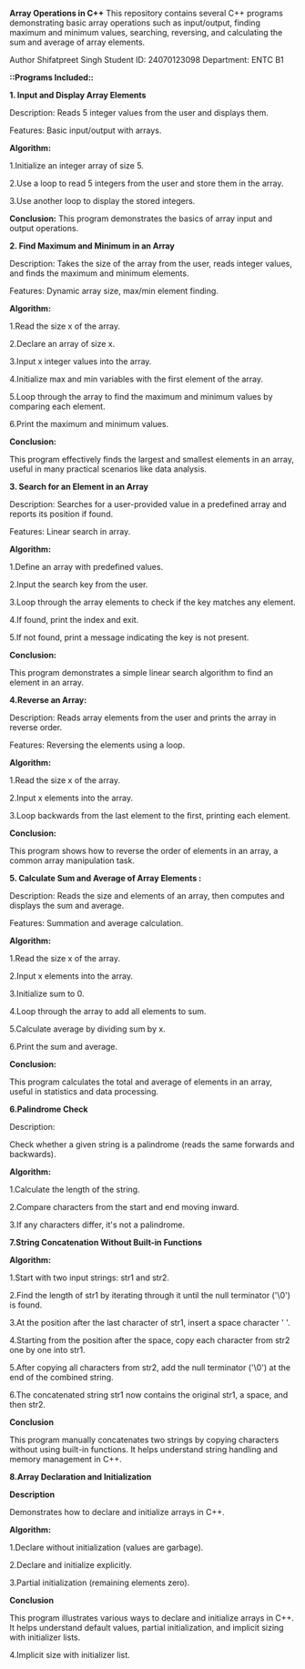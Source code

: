 __Array Operations in C++__
This repository contains several C++ programs demonstrating basic array operations such as input/output, finding maximum and minimum values, searching, reversing, and calculating the sum and average of array elements.

Author
Shifatpreet Singh
Student ID: 24070123098
Department: ENTC B1

__::Programs Included::__

__1. Input and Display Array Elements__

Description: Reads 5 integer values from the user and displays them.

Features: Basic input/output with arrays.

__Algorithm:__

1.Initialize an integer array of size 5.

2.Use a loop to read 5 integers from the user and store them in the array.

3.Use another loop to display the stored integers.

__Conclusion:__
This program demonstrates the basics of array input and output operations.

__2. Find Maximum and Minimum in an Array__


Description: Takes the size of the array from the user, reads integer values, and finds the maximum and minimum elements.

Features: Dynamic array size, max/min element finding.

__Algorithm:__

1.Read the size x of the array.

2.Declare an array of size x.

3.Input x integer values into the array.

4.Initialize max and min variables with the first element of the array.

5.Loop through the array to find the maximum and minimum values by comparing each element.

6.Print the maximum and minimum values.

__Conclusion:__

This program effectively finds the largest and smallest elements in an array, useful in many practical scenarios like data analysis.

__3. Search for an Element in an Array__

Description: Searches for a user-provided value in a predefined array and reports its position if found.

Features: Linear search in array.

__Algorithm:__

1.Define an array with predefined values.

2.Input the search key from the user.

3.Loop through the array elements to check if the key matches any element.

4.If found, print the index and exit.

5.If not found, print a message indicating the key is not present.

__Conclusion:__

This program demonstrates a simple linear search algorithm to find an element in an array.

__4.Reverse an Array:__

Description: Reads array elements from the user and prints the array in reverse order.

Features: Reversing the elements using a loop.

__Algorithm:__

1.Read the size x of the array.

2.Input x elements into the array.

3.Loop backwards from the last element to the first, printing each element.

__Conclusion:__

This program shows how to reverse the order of elements in an array, a common array manipulation task.

__5. Calculate Sum and Average of Array Elements :__

Description: Reads the size and elements of an array, then computes and displays the sum and average.

Features: Summation and average calculation.

__Algorithm:__

1.Read the size x of the array.

2.Input x elements into the array.

3.Initialize sum to 0.

4.Loop through the array to add all elements to sum.

5.Calculate average by dividing sum by x.

6.Print the sum and average.

__Conclusion:__

This program calculates the total and average of elements in an array, useful in statistics and data processing.


__6.Palindrome Check__

Description:

Check whether a given string is a palindrome (reads the same forwards and backwards).

__Algorithm:__

1.Calculate the length of the string.

2.Compare characters from the start and end moving inward.

3.If any characters differ, it's not a palindrome.

 __7.String Concatenation Without Built-in Functions__

__Algorithm:__

1.Start with two input strings: str1 and str2.

2.Find the length of str1 by iterating through it until the null terminator ('\0') is found.

3.At the position after the last character of str1, insert a space character ' '.

4.Starting from the position after the space, copy each character from str2 one by one into str1.

5.After copying all characters from str2, add the null terminator ('\0') at the end of the combined string.

6.The concatenated string str1 now contains the original str1, a space, and then str2.

__Conclusion__

This program manually concatenates two strings by copying characters without using built-in functions. It helps understand string handling and memory management in C++.

__8.Array Declaration and Initialization__

__Description__

Demonstrates how to declare and initialize arrays in C++.

__Algorithm:__

1.Declare without initialization (values are garbage).

2.Declare and initialize explicitly.

3.Partial initialization (remaining elements zero).

__Conclusion__

This program illustrates various ways to declare and initialize arrays in C++. It helps understand default values, partial initialization, and implicit sizing with initializer lists.






4.Implicit size with initializer list.



